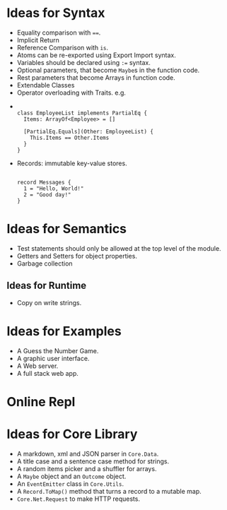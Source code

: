 # Ideas for Syntax 
- Equality comparison with `==`.
- Implicit Return
- Reference Comparison with `is`.
- Atoms can be re-exported using Export Import syntax.
- Variables should be declared using `:=` syntax.
- Optional parameters, that become `Maybe`s in the function code.
- Rest parameters that become Arrays in function code.
- Extendable Classes
- Operator overloading with Traits. e.g.
- ```wrl
  
  class EmployeeList implements PartialEq {
    Items: ArrayOf<Employee> = []
  
    [PartialEq.Equals](Other: EmployeeList) {
      This.Items == Other.Items
    }
  }
  
  ```
- Records: immutable key-value stores.
  ```wrl
  
  record Messages {
    1 = "Hello, World!"
    2 = "Good day!"
  }
  
  ```

# Ideas for Semantics
- Test statements should only be allowed at the top level of the module.
- Getters and Setters for object properties.
- Garbage collection

## Ideas for Runtime 
- Copy on write strings.  

# Ideas for Examples
- A Guess the Number Game.
- A graphic user interface.
- A Web server.
- A full stack web app.

# Online Repl

# Ideas for Core Library 
- A markdown, xml and JSON parser in `Core.Data`.
- A title case and a sentence case method for strings.
- A random items picker and a shuffler for arrays.
- A `Maybe` object and an `Outcome` object.
- An `EventEmitter` class in `Core.Utils`.
- A `Record.ToMap()` method that turns a record to a mutable map.
- `Core.Net.Request` to make HTTP requests.
